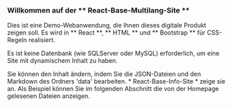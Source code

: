 ### Willkommen auf der ** React-Base-Multilang-Site **
Dies ist eine Demo-Webanwendung, die Ihnen dieses digitale Produkt zeigen soll.
Es wird in ** React **, ** HTML ** und ** Bootstrap ** für CSS-Regeln realisiert.
  
Es ist keine Datenbank (wie SQLServer oder MySQL) erforderlich, um eine Site mit dynamischem Inhalt zu haben.
  
Sie können den Inhalt ändern, indem Sie die JSON-Dateien und den Markdown des Ordners 'data' bearbeiten. * React-Base-Info-Site * zeige sie an.
Als Beispiel können Sie im folgenden Abschnitt die von der Homepage gelesenen Dateien anzeigen.
